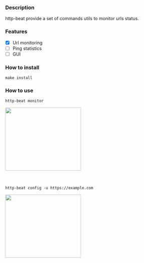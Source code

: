 ### Description
http-beat provide a set of commands utils to monitor urls status.

### Features
- [x] Url monitoring
- [ ] Ping statistics
- [ ] GUI
  
### How to install
```make install```
  
### How to use
```http-beat monitor```
<div align = "left">
<img src="img/monitor.gif" width="240" height="200" />
</div><br><br>

```http-beat config -u https://example.com```

<div align = "left">
<img src="img/config.gif" width="240" height="200" />
</div>



